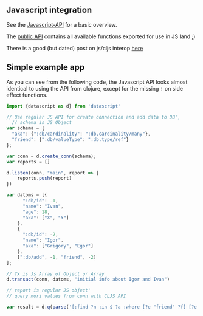 ## Javascript integration

See the [Javascript-API](https://github.com/tonsky/datascript/wiki/Javascript-API) for a basic overview.

The [public API](https://github.com/tonsky/datascript/blob/master/src/datascript/js.cljs#L61) contains all available functions exported for use in JS land ;)

There is a good (but dated) post on js/cljs interop [here](http://www.spacjer.com/blog/2014/09/12/clojurescript-javascript-interop/)

## Simple example app

As you can see from the following code, the Javascript API looks almost identical to using the API from clojure, except for the missing `!` on side effect functions.

```js
import {datascript as d} from 'datascript'

// Use regular JS API for create connection and add data to DB',
  // schema is JS Object
var schema = {
  "aka": {":db/cardinality": ":db.cardinality/many"}, 
  "friend": {":db/valueType": ":db.type/ref"}
};

var conn = d.create_conn(schema);
var reports = []

d.listen(conn, "main", report => {
    reports.push(report)
})

var datoms = [{
      ":db/id": -1,
      "name": "Ivan",
      "age": 18,
      "aka": ["X", "Y"]
    },
    {
      ":db/id": -2,
      "name": "Igor",
      "aka": ["Grigory", "Egor"]
    },
    [":db/add", -1, "friend", -2]
];

// Tx is Js Array of Object or Array
d.transact(conn, datoms, "initial info about Igor and Ivan")

// report is regular JS object'
// query mori values from conn with CLJS API

var result = d.q(parse('[:find ?n :in $ ?a :where [?e "friend" ?f] [?e "age" ?a] [?f "name" ?n]]'), d.db(conn), 18);
```

